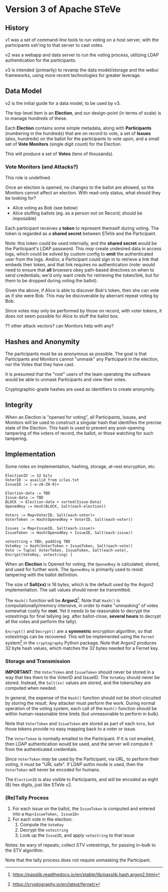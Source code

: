 # Version 3 of Apache STeVe

## History

v1 was a set of command-line tools to run voting on a host server, with the
participants ssh'ing to that server to cast votes.

v2 was a webapp and data server to run the voting process, utilizing LDAP
authentication for the participants.

v3 is intended (primarily) to revamp the data model/storage and the webui
frameworks, using more recent technologies for greater leverage.

## Data Model

v2 is the initial guide for a data model, to be used by v3.

The top-level item is an **Election**, and our design-point (in terms of scale)
is to manage hundreds of these.

Each **Election** contains some simple metadata, along with **Participants**
(numbering in the hundreds) that are on record to vote, a set of **Issues**
(also, hundreds) on the ballot for the participants to vote upon, and a small
set of **Vote Monitors** (single digit count) for the Election.

This will produce a set of **Votes** (tens of thousands).

### Vote Monitors (and Attacks?)

This role is undefined.

Once an election is opened, no changes to the ballot are allowed, so the
Monitors cannot affect an election. With read-only status, what should they
be looking for?

* Alice voting as Bob (see below)
* Alice stuffing ballots (eg. as a person not on Record; should be impossible)

Each participant receives a **token** to represent themself during voting. The
token is regarded as a **shared secret** between STeVe and the Participant.

Note: this token could be used internally, and the **shared secret** would be
the Participant's LDAP password. This *may* create undesired data in access logs,
which could be solved by custom config to **omit** the authenticated user from
the logs. And/or, a Participant could sign in to retrieve a link that embeds
their token, and that link requires no authentication (note: would need to
ensure that **all** browsers obey path-based directives on when to send
credentials; we'd only want creds for retrieving the token/link, but for them
to be dropped during voting the ballot).

Given the above, if Alice is able to discover Bob's token, then she can vote
as if she were Bob. This may be discoverable by aberrant repeat voting by Bob.

Since votes may only be performed by those on record, with voter tokens, it
does not seem possible for Alice to stuff the ballot box.

?? other attack vectors? can Monitors help with any?

## Hashes and Anonymity

The participants must be as anonymous as possible. The goal is that Participants
and Monitors cannot "unmask" any Participant in the election, nor the Votes that
they have cast.

It is presumed that the "root" users of the team operating the software would be
able to unmask Participants and view their votes.

Cryptographic-grade hashes are used as identifiers to create anonymity.

## Integrity

When an Election is "opened for voting", all Participants, Issues, and Monitors
will be used to construct a singular hash that identifies the precise state of
the Election. This hash is used to prevent any post-opening tampering of the
voters of record, the ballot, or those watching for such tampering.

## Implementation

Some notes on implementation, hashing, storage, at-rest encryption, etc.

```
ElectionID := 32 bits
VoterID := availid from iclas.txt
IssueID := [-a-zA-Z0-9]+

Election-data := TBD
Issue-data := TBD
BLOCK := Election-data + sorted(Issue-Data)
OpenedKey := Hash(BLOCK, Salt(each-election))

Voters := Map<VoterID, Salt(each-voter)>
VoterToken := Hash(OpenedKey + VoterID, Salt(each-voter))

Issues := Map<IssueID, Salt(each-issue)>
IssueToken := Hash(OpenedKey + IssueID, Salt(each-issue))

votestring = TBD; padding TBD
VoteKey := Hash(VoterToken + IssueToken, Salt(each-vote))
Vote := Tuple[ VoterToken, IssueToken, Salt(each-vote), Encrypt(VoteKey, votestring) ]
```

When an **Election** is Opened for voting, the `OpenedKey` is calculated, stored,
and used for further work. The `OpenedKey` is primarily used to resist tampering
with the ballot definition.

The size of **Salt(xx)** is 16 bytes, which is the default used by the Argon2
implementation. The salt values should never be transmitted.

The `Hash()` function will be **Argon2**[^argon2]. Note that `Hash()` is
computationally/memory intensive, in order to make "unmasking" of votes
somewhat costly for **root**. Yet it needs to be reasonable to decrypt
the votestrings for final tallying (eg. after ballot-close, **several hours**
to decrypt all the votes and perform the tally).

`Encrypt()` and `Decrypt()` are a **symmetric** encryption algorithm,
so that votestrings can be recovered. This will
be implemented using the `Fernet` system[^fernet] in the `cryptography` Python
package. Note that Argon2 produces 32 byte hash values, which matches
the 32 bytes needed for a Fernet key.

### Storage and Transmission

**IMPORTANT**: the `VoterToken` and `IssueToken` should never be
stored in a way that ties them to the VoterID and IssueID.  The
`VoteKey` should never be stored. Instead, the `Salt(xx)` values
are stored, and the tokens/key are computed when needed.

In general, the expense of the `Hash()` function should not be short-circuited
by storing the result. Any attacker must perform the work. During normal
operation of the voting system, each call of the `Hash()` function should be
within human-reasonable time limits (but unreasonable to perform in bulk).

Note that `VoterToken` and `IssueToken` are stored as part of each `Vote`,
but those tokens provide no easy mapping back to a voter or issue.

The `VoterToken` is normally emailed to the Participant. If it is not
emailed, then LDAP authentication would be used, and the server will
compute it from the authenticated credentials.

Since `VoterToken` *may* be used by the Participant, via URL, to perform
their voting, it must be "URL safe". If LDAP authn mode is used, then
the `VoterToken` will never be encoded for humans.

The `ElectionID` is also visible to Participants, and will be encoded
as eight (8) hex digits, just like STeVe v2.

### (Re)Tally Process

  1. For each issue on the ballot, the `IssueToken` is computed and
     entered into a `Map<IssueToken, IssueID>`
  1. For each vote in the election:
     1. Compute the `VoteKey`
     1. Decrypt the `votestring`
     1. Look up the `IssueID`, and apply `votestring` to that issue

Notes: be wary of repeats; collect STV votestrings, for passing in-bulk
to the STV algorithm.

Note that the tally process does not require unmasking the Participant.



[^fernet]: https://cryptography.io/en/latest/fernet/
[^argon2]: https://passlib.readthedocs.io/en/stable/lib/passlib.hash.argon2.html
